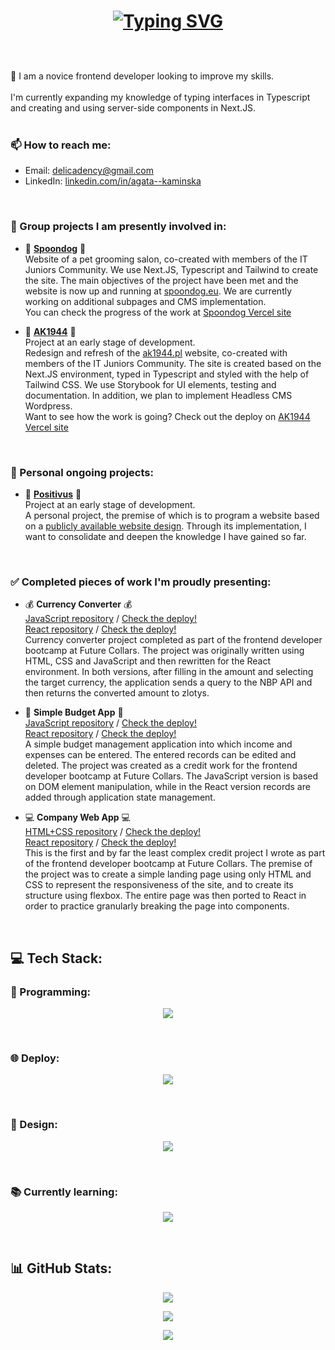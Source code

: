 </br></br><h1 align="center">
<a href="https://git.io/typing-svg"><img src="https://readme-typing-svg.herokuapp.com?font=Fira+Code&weight=700&size=40&duration=4000&pause=1000&color=8A02F7&center=true&vCenter=true&width=600&lines=Hello!;I'm+Agata+Kami%C5%84ska;frontend+developer;+ready+to+collaborate!" alt="Typing SVG" /></a></br></br>
</h1>

<p>
👋 I am a novice frontend developer looking to improve my skills.</br></br>
I'm currently expanding my knowledge of typing interfaces in Typescript and creating and using server-side components in Next.JS.</br></br>

### 📫 How to reach me:</br>

- Email: [delicadency@gmail.com](mailto:delicadency@gmail.com)
- LinkedIn: [linkedin.com/in/agata--kaminska](https://linkedin.com/in/agata--kaminska)
</br>

### 🎯 Group projects I am presently involved in:</br>

- 🐶 <strong><a href="https://github.com/PiotrDrechsler/spoondog">Spoondog</a></strong>  🐶 </br>
Website of a pet grooming salon, co-created with members of the IT Juniors Community. We use Next.JS, Typescript and Tailwind to create the site.
The main objectives of the project have been met and the website is now up and running at <a href="https://www.spoondog.eu/">spoondog.eu</a>. We are currently working on additional subpages and CMS implementation. </br>
You can check the progress of the work at <a href="https://spoondog.vercel.app/">Spoondog Vercel site</a>

-  📆 <strong><a href="https://github.com/Delicadency/AK1944">AK1944</a></strong> 📆  </br>
Project at an early stage of development.</br>
Redesign and refresh of the <a href="https://ak1944.pl">ak1944.pl</a> website, co-created with members of the IT Juniors Community. The site is created based on the Next.JS environment, typed in Typescript and styled with the help of Tailwind CSS. 
We use Storybook for UI elements, testing and documentation. In addition, we plan to implement Headless CMS Wordpress.</br>
Want to see how the work is going? Check out the deploy on <a href="https://ak1944.vercel.app/">AK1944 Vercel site</a>

</br>

### 📌 Personal ongoing projects:</br>

- 📢 <strong><a href="https://github.com/Delicadency/Positivus">Positivus</a></strong> 📢 </br>
Project at an early stage of development.</br>
A personal project, the premise of which is to program a website based on a <a href="https://www.figma.com/design/G9fvUT8LKQGwnzQs9fILwI/Positivus-Landing-Page-Design-(Community)">publicly available website design</a>. Through its implementation, I want to consolidate and deepen the knowledge I have gained so far. </br>
</br>

### ✅ Completed pieces of work I'm proudly presenting: </br>

- 💰 <strong>Currency Converter</strong> 💰</br>
<a href="https://github.com/Delicadency/ProjectJS-Currency-Converter">JavaScript repository</a> / <a href="https://to-pln-currency-converter.netlify.app/">Check the deploy!</a></br>
<a href="https://github.com/Delicadency/ProjectReact---Currency-Converter">React repository</a> / <a href="https://react-simple-currency-converter.netlify.app/">Check the deploy!</a></br>
Currency converter project completed as part of the frontend developer bootcamp at Future Collars. The project was originally written using HTML, CSS and JavaScript and then rewritten for the React environment.
In both versions, after filling in the amount and selecting the target currency, the application sends a query to the NBP API and then returns the converted amount to zlotys.

- 📝 <strong>Simple Budget App</strong> 📝</br>
<a href="https://github.com/Delicadency/ProjectJS---Simple-Budget-App">JavaScript repository</a> / <a href="https://prosty-budzet.netlify.app/">Check the deploy!</a></br>
<a href="https://github.com/Delicadency/ProjectReact---Simple-Budget-App">React repository</a> / <a href="https://projectreact-simple-budget-app.netlify.app/">Check the deploy!</a></br>
A simple budget management application into which income and expenses can be entered. The entered records can be edited and deleted. The project was created as a credit work for the frontend developer bootcamp at Future Collars.
The JavaScript version is based on DOM element manipulation, while in the React version records are added through application state management.

- 💻 <strong>Company Web App</strong> 💻</br>
<a href="https://github.com/Delicadency/Project-HTML-CSS---Company-Web-App">HTML+CSS repository</a> / <a href="https://company-web-app-html-css-project.netlify.app/">Check the deploy!</a></br>
<a href="https://github.com/Delicadency/ProjectReact---Company-Web-App">React repository</a> / <a href="https://react-company-web-app.netlify.app/">Check the deploy!</a></br>
This is the first and by far the least complex credit project I wrote as part of the frontend developer bootcamp at Future Collars. The premise of the project was to create a simple landing page using only HTML and CSS to represent the responsiveness of the site, and to create its structure using flexbox. The entire page was then ported to React in order to practice granularly breaking the page into components.

</p></br>

## 💻 Tech Stack:
### 💾 Programming:
<p align="center">
  <a href="#">
    <img src="https://simpleskill.icons.workers.dev/svg?i=html5,css3,javascript,react,tailwindcss,bootstrap,npm,git" />
  </a>
</p></br>

### 🌐 Deploy:
<p align="center">
  <a href="#">
    <img src="https://simpleskill.icons.workers.dev/svg?i=netlify,github" />
  </a>
</p></br>

### 🎨 Design:
<p align="center">
  <a href="#">
    <img src="https://simpleskill.icons.workers.dev/svg?i=adobephotoshop,adobeillustrator,adobeaftereffects,adobedreamweaver,figma,canva,coreldraw,gimp" />
  </a>
</p></br>

###  📚 Currently learning:
<p align="center">
  <a href="#">
    <img src="https://simpleskill.icons.workers.dev/svg?i=nextdotjs,typescript" />
  </a>
</p></br>

## 📊 GitHub Stats:
<div align="center">
  
  ![](https://github-readme-stats.vercel.app/api?username=Delicadency&theme=midnight-purple&hide_border=false&include_all_commits=false&count_private=false)
  
  ![](https://github-readme-streak-stats.herokuapp.com/?user=Delicadency&theme=midnight-purple&hide_border=false)
  
  ![](https://github-readme-stats.vercel.app/api/top-langs/?username=Delicadency&theme=midnight-purple&hide_border=false&include_all_commits=false&count_private=false&layout=compact)
  
</div>

<!--
## 🔝 Top Contributed Repo
![](https://github-contributor-stats.vercel.app/api?username=Delicadency&limit=5&theme=material-palenight&combine_all_yearly_contributions=true)
[![](https://visitcount.itsvg.in/api?id=Delicadency&icon=5&color=6)](https://visitcount.itsvg.in)
-->
<!-- Proudly created with GPRM ( https://gprm.itsvg.in ) -->
<!-- Icons used are created by https://simpleicons.org/ -->

